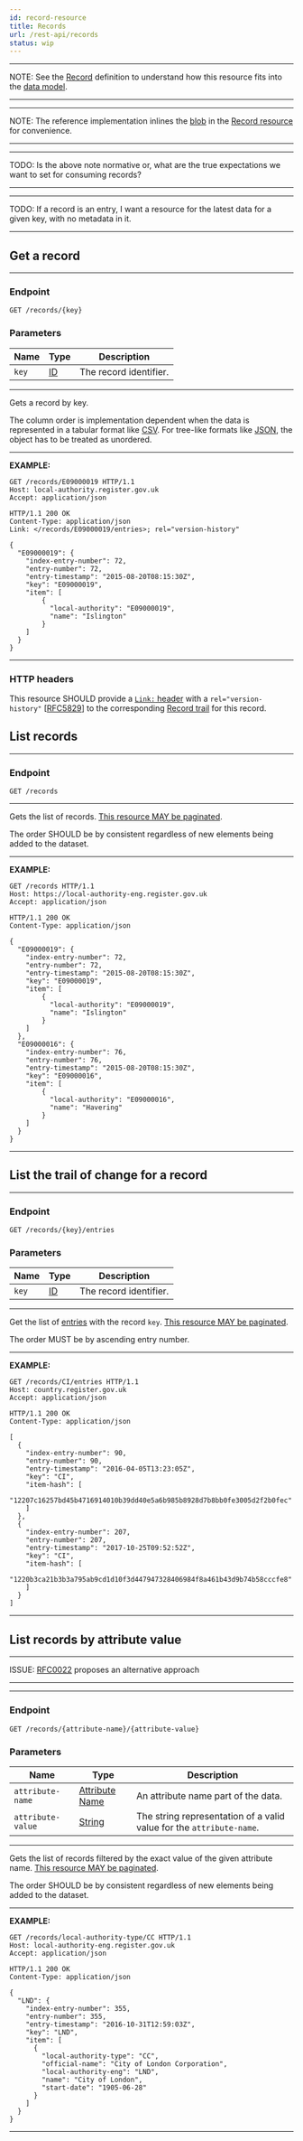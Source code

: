 ```yaml
---
id: record-resource
title: Records
url: /rest-api/records
status: wip
---
```


***
NOTE: See the [Record](/glossary/record) definition to understand how this
resource fits into the [data model](/data-model).
***

***
NOTE: The reference implementation inlines the [blob](/glossary/blob) in the
[Record resource](/rest-api/records) for convenience.
***

***
TODO: Is the above note normative or, what are the true expectations we want
to set for consuming records?
***

***
TODO: If a record is an entry, I want a resource for the latest data for a
given key, with no metadata in it.
***


## Get a record

***
### Endpoint

```
GET /records/{key}
```

### Parameters

|Name|Type|Description|
|-|-|-|
|`key`| [ID](/glossary/key#id-type)|The record identifier.|
***

Gets a record by key.

The column order is implementation dependent when the data is represented in a
tabular format like [CSV](/rest-api#csv). For tree-like formats like
[JSON](/rest-api#json), the object has to be treated as unordered.

***
**EXAMPLE:**

```http
GET /records/E09000019 HTTP/1.1
Host: local-authority.register.gov.uk
Accept: application/json
```

```http
HTTP/1.1 200 OK
Content-Type: application/json
Link: </records/E09000019/entries>; rel="version-history"

{
  "E09000019": {
    "index-entry-number": 72,
    "entry-number": 72,
    "entry-timestamp": "2015-08-20T08:15:30Z",
    "key": "E09000019",
    "item": [
        {
          "local-authority": "E09000019",
          "name": "Islington"
        }
    ]
  }
}
```
***

### HTTP headers

This resource SHOULD provide a [`Link:` header](@rfc8288) with a
`rel="version-history"` [[RFC5829](@rfc5829)] to the corresponding [Record
trail](#list-the-trail-of-change-for-a-record) for this record.


## List records

***
### Endpoint

```
GET /records
```
***

Gets the list of records. [This resource MAY be paginated](/rest-api#collection-pagination).

The order SHOULD be by consistent regardless of new elements being added to
the dataset.

***
**EXAMPLE:**

```http
GET /records HTTP/1.1
Host: https://local-authority-eng.register.gov.uk
Accept: application/json
```

```http
HTTP/1.1 200 OK
Content-Type: application/json

{
  "E09000019": {
    "index-entry-number": 72,
    "entry-number": 72,
    "entry-timestamp": "2015-08-20T08:15:30Z",
    "key": "E09000019",
    "item": [
        {
          "local-authority": "E09000019",
          "name": "Islington"
        }
    ]
  },
  "E09000016": {
    "index-entry-number": 76,
    "entry-number": 76,
    "entry-timestamp": "2015-08-20T08:15:30Z",
    "key": "E09000016",
    "item": [
        {
          "local-authority": "E09000016",
          "name": "Havering"
        }
    ]
  }
}
```
***


## List the trail of change for a record

***
### Endpoint

```
GET /records/{key}/entries
```

### Parameters

|Name|Type|Description|
|-|-|-|
|`key`| [ID](/glossary/key#id-type)|The record identifier.|
***

Get the list of [entries](/glossary/entry) with the record `key`. [This
resource MAY be paginated](/rest-api#collection-pagination).

The order MUST be by ascending entry number.

***
**EXAMPLE:**

```http
GET /records/CI/entries HTTP/1.1
Host: country.register.gov.uk
Accept: application/json
```

```http
HTTP/1.1 200 OK
Content-Type: application/json

[
  {
    "index-entry-number": 90,
    "entry-number": 90,
    "entry-timestamp": "2016-04-05T13:23:05Z",
    "key": "CI",
    "item-hash": [
      "12207c16257bd45b4716914010b39dd40e5a6b985b8928d7b8bb0fe3005d2f2b0fec"
    ]
  },
  {
    "index-entry-number": 207,
    "entry-number": 207,
    "entry-timestamp": "2017-10-25T09:52:52Z",
    "key": "CI",
    "item-hash": [
      "1220b3ca21b3b3a795ab9cd1d10f3d447947328406984f8a461b43d9b74b58cccfe8"
    ]
  }
]
```
***


## List records by attribute value

***
ISSUE: [RFC0022](https://github.com/openregister/registers-rfcs/pull/39) proposes an alternative approach
***

***
### Endpoint

```
GET /records/{attribute-name}/{attribute-value}
```

### Parameters

|Name|Type|Description|
|-|-|-|
|`attribute-name`| [Attribute Name](/datatypes/name)|An attribute name part of the data.|
|`attribute-value`| [String](/datatypes/string)|The string representation of a valid value for the `attribute-name`.|
***

Gets the list of records filtered by the exact value of the given attribute name.
[This resource MAY be paginated](/rest-api#collection-pagination).

The order SHOULD be by consistent regardless of new elements being added to
the dataset.

***
**EXAMPLE:**

```http
GET /records/local-authority-type/CC HTTP/1.1
Host: local-authority-eng.register.gov.uk
Accept: application/json
```

```http
HTTP/1.1 200 OK
Content-Type: application/json

{
  "LND": {
    "index-entry-number": 355,
    "entry-number": 355,
    "entry-timestamp": "2016-10-31T12:59:03Z",
    "key": "LND",
    "item": [
      {
        "local-authority-type": "CC",
        "official-name": "City of London Corporation",
        "local-authority-eng": "LND",
        "name": "City of London",
        "start-date": "1905-06-28"
      }
    ]
  }
}
```
***
